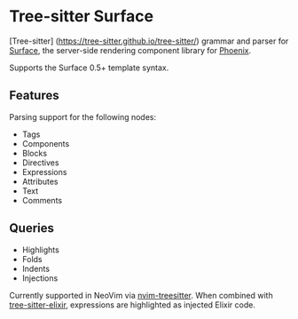 # Tree-sitter Surface

[Tree-sitter] (https://tree-sitter.github.io/tree-sitter/) grammar and parser for [Surface](https://surface-ui.org), the server-side rendering component library for [Phoenix](https://www.phoenixframework.org/).

Supports the Surface 0.5+ template syntax.

## Features

Parsing support for the following nodes:

* Tags
* Components
* Blocks
* Directives
* Expressions
* Attributes
* Text
* Comments

## Queries

* Highlights
* Folds
* Indents
* Injections

Currently supported in NeoVim via [nvim-treesitter](https://github.com/nvim-treesitter/nvim-treesitter). When combined with [tree-sitter-elixir](https://github.com/nvim-treesitter/nvim-treesitter), expressions are highlighted as injected Elixir code.
